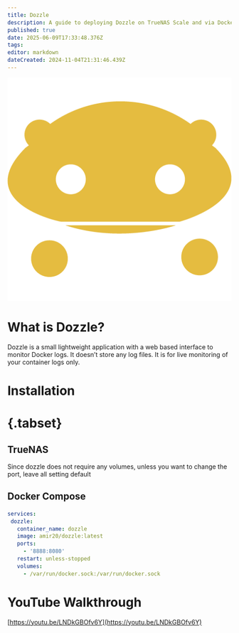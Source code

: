 ```yaml
---
title: Dozzle
description: A guide to deploying Dozzle on TrueNAS Scale and via Docker Compose
published: true
date: 2025-06-09T17:33:48.376Z
tags: 
editor: markdown
dateCreated: 2024-11-04T21:31:46.439Z
---
```


![](/dozzle.png)

# What is Dozzle?

Dozzle is a small lightweight application with a web based interface to monitor Docker logs. It doesn’t store any log files. It is for live monitoring of your container logs only.

# Installation
# {.tabset}
## TrueNAS
Since dozzle does not require any volumes, unless you want to change the port, leave all setting default

## Docker Compose

```yaml
services:
 dozzle:
   container_name: dozzle
   image: amir20/dozzle:latest
   ports:
     - '8888:8080'
   restart: unless-stopped
   volumes:
     - /var/run/docker.sock:/var/run/docker.sock
```

# YouTube Walkthrough

[https://youtu.be/LNDkGBOfv6Y](https://youtu.be/LNDkGBOfv6Y)
